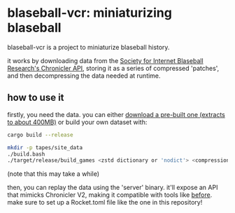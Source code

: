 # blaseball-vcr: miniaturizing blaseball
blaseball-vcr is a project to miniaturize blaseball history.

it works by downloading data from the [Society for Internet Blaseball Research's Chronicler API](https://github.com/xSke/Chronicler), storing it as a series of compressed 'patches', and then decompressing the data needed at runtime.

## how to use it
firstly, you need the data. you can either [download a pre-built one (extracts to about 400MB)](http://faculty.sibr.dev/~allie/tapes.tar.gz) or build your own dataset with:
```bash
cargo build --release

mkdir -p tapes/site_data
./build.bash
./target/release/build_games <zstd dictionary or 'nodict'> <compression level>
```
(note that this may take a while)

then, you can replay the data using the 'server' binary. it'll expose an API that mimicks Chronicler V2, making it compatible with tools like [before](https://github.com/iliana/before). make sure to set up a Rocket.toml file like the one in this repository!
